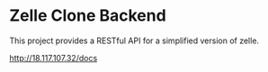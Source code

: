 # Zelle Clone Backend

This project provides a RESTful API for a simplified version of zelle.

<http://18.117.107.32/docs>